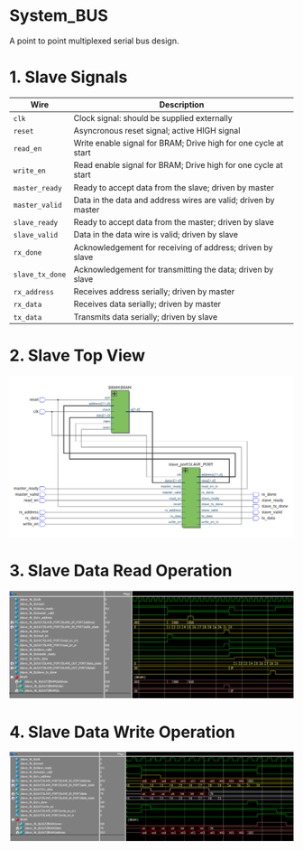# System_BUS
A point to point multiplexed serial bus design.

# 1. Slave Signals
| Wire | Description |
| --- | --- |
| `clk` | Clock signal: should be supplied externally |
| `reset` | Asyncronous reset signal; active HIGH signal |
| `read_en` | Write enable signal for BRAM; Drive high for one cycle at start |
| `write_en` | Read enable signal for BRAM; Drive high for one cycle at start |
| `master_ready` | Ready to accept data from the slave; driven by master |
| `master_valid` | Data in the data and address wires are valid; driven by master |
| `slave_ready` | Ready to accept data from the master; driven by slave |
| `slave_valid` | Data in the data wire is valid; driven by slave |
| `rx_done` | Acknowledgement for receiving of address; driven by slave |
| `slave_tx_done` | Acknowledgement for transmitting the data; driven by slave |
| `rx_address` | Receives address serially; driven by master |
| `rx_data` | Receives data serially; driven by master |
| `tx_data` | Transmits data serially; driven by slave |

# 2. Slave Top View

![Slave Top View](https://github.com/SachiniW/System_BUS_Design/blob/main/Images/Slave_top_view.png)

# 3. Slave Data Read Operation

![Read](https://github.com/SachiniW/System_BUS_Design/blob/main/Images/Slave_read.png)


# 4. Slave Data Write Operation

![Write](https://github.com/SachiniW/System_BUS_Design/blob/main/Images/Slave_write.png)

